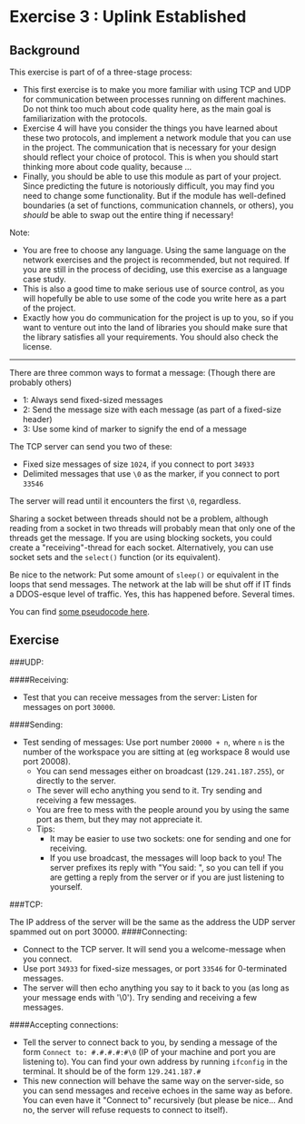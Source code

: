Exercise 3 : Uplink Established
===============================

Background
----------

This exercise is part of of a three-stage process:
 - This first exercise is to make you more familiar with using TCP and UDP for communication between processes running on different machines. Do not think too much about code quality here, as the main goal is familiarization with the protocols.
 - Exercise 4 will have you consider the things you have learned about these two protocols, and implement a network module that you can use in the project. The communication that is necessary for your design should reflect your choice of protocol. This is when you should start thinking more about code quality, because ...
 - Finally, you should be able to use this module as part of your project. Since predicting the future is notoriously difficult, you may find you need to change some functionality. But if the module has well-defined boundaries (a set of functions, communication channels, or others), you *should* be able to swap out the entire thing if necessary!


Note:
 - You are free to choose any language. Using the same language on the network exercises and the project is recommended, but not required. If you are still in the process of deciding, use this exercise as a language case study.
 - This is also a good time to make serious use of source control, as you will hopefully be able to use some of the code you write here as a part of the project.
 - Exactly how you do communication for the project is up to you, so if you want to venture out into the land of libraries you should make sure that the library satisfies all your requirements. You should also check the license.

___

There are three common ways to format a message: (Though there are probably others)
 - 1: Always send fixed-sized messages
 - 2: Send the message size with each message (as part of a fixed-size header)
 - 3: Use some kind of marker to signify the end of a message

The TCP server can send you two of these:
 - Fixed size messages of size `1024`, if you connect to port `34933`
 - Delimited messages that use `\0` as the marker, if you connect to port `33546`

The server will read until it encounters the first `\0`, regardless.

Sharing a socket between threads should not be a problem, although reading from a socket in two threads will probably mean that only one of the threads get the message. If you are using blocking sockets, you could create a "receiving"-thread for each socket. Alternatively, you can use socket sets and the `select()` function (or its equivalent).

Be nice to the network: Put some amount of `sleep()` or equivalent in the loops that send messages. The network at the lab will be shut off if IT finds a DDOS-esque level of traffic. Yes, this has happened before. Several times.

You can find [some pseudocode here](resources.md).


Exercise
--------

###UDP:

####Receiving:
 - Test that you can receive messages from the server: Listen for messages on port `30000`.

####Sending:
 - Test sending of messages: Use port number `20000 + n`, where `n` is the number of the workspace you are sitting at (eg workspace 8 would use port 20008).
   - You can send messages either on broadcast (`129.241.187.255`), or directly to the server.
   - The sever will echo anything you send to it. Try sending and receiving a few messages.
   - You are free to mess with the people around you by using the same port as them, but they may not appreciate it.
   - Tips:
     - It may be easier to use two sockets: one for sending and one for receiving.
     - If you use broadcast, the messages will loop back to you! The server prefixes its reply with "You said: ", so you can tell if you are getting a reply from the server or if you are just listening to yourself.


###TCP:

The IP address of the server will be the same as the address the UDP server spammed out on port 30000.
####Connecting:
 - Connect to the TCP server. It will send you a welcome-message when you connect.
  - Use port `34933` for fixed-size messages, or port `33546` for 0-terminated messages.
 - The server will then echo anything you say to it back to you (as long as your message ends with '\0'). Try sending and receiving a few messages.

####Accepting connections:
 - Tell the server to connect back to you, by sending a message of the form `Connect to: #.#.#.#:#\0` (IP of your machine and port you are listening to). You can find your own address by running `ifconfig` in the terminal. It should be of the form `129.241.187.#`
 - This new connection will behave the same way on the server-side, so you can send messages and receive echoes in the same way as before. You can even have it "Connect to" recursively (but please be nice... And no, the server will refuse requests to connect to itself).













